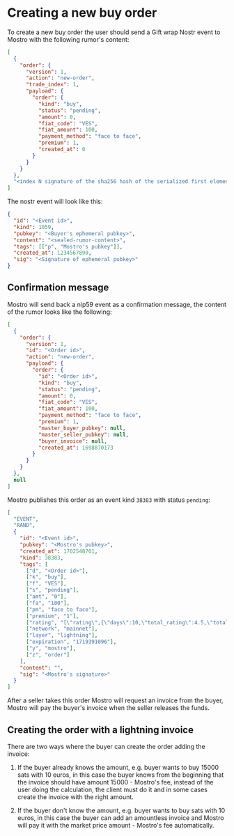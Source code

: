 # Creating a new buy order

To create a new buy order the user should send a Gift wrap Nostr event to Mostro with the following rumor's content:

```json
[
  {
    "order": {
      "version": 1,
      "action": "new-order",
      "trade_index": 1,
      "payload": {
        "order": {
          "kind": "buy",
          "status": "pending",
          "amount": 0,
          "fiat_code": "VES",
          "fiat_amount": 100,
          "payment_method": "face to face",
          "premium": 1,
          "created_at": 0
        }
      }
    }
  },
  "<index N signature of the sha256 hash of the serialized first element of content>"
]
```

The nostr event will look like this:

```json
{
  "id": "<Event id>",
  "kind": 1059,
  "pubkey": "<Buyer's ephemeral pubkey>",
  "content": "<sealed-rumor-content>",
  "tags": [["p", "Mostro's pubkey"]],
  "created_at": 1234567890,
  "sig": "<Signature of ephemeral pubkey>"
}
```

## Confirmation message

Mostro will send back a nip59 event as a confirmation message, the content of the rumor looks like the following:

```json
[
  {
    "order": {
      "version": 1,
      "id": "<Order id>",
      "action": "new-order",
      "payload": {
        "order": {
          "id": "<Order id>",
          "kind": "buy",
          "status": "pending",
          "amount": 0,
          "fiat_code": "VES",
          "fiat_amount": 100,
          "payment_method": "face to face",
          "premium": 1,
          "master_buyer_pubkey": null,
          "master_seller_pubkey": null,
          "buyer_invoice": null,
          "created_at": 1698870173
        }
      }
    }
  },
  null
]
```

Mostro publishes this order as an event kind `38383` with status `pending`:

```json
[
  "EVENT",
  "RAND",
  {
    "id": "<Event id>",
    "pubkey": "<Mostro's pubkey>",
    "created_at": 1702548701,
    "kind": 38383,
    "tags": [
      ["d", "<Order id>"],
      ["k", "buy"],
      ["f", "VES"],
      ["s", "pending"],
      ["amt", "0"],
      ["fa", "100"],
      ["pm", "face to face"],
      ["premium", "1"],
      ["rating", "[\"rating\",{\"days\":10,\"total_rating\":4.5,\"total_reviews\":7}]"],
      ["network", "mainnet"],
      ["layer", "lightning"],
      ["expiration", "1719391096"],
      ["y", "mostro"],
      ["z", "order"]
    ],
    "content": "",
    "sig": "<Mostro's signature>"
  }
]
```

After a seller takes this order Mostro will request an invoice from the buyer, Mostro will pay the buyer's invoice when the seller releases the funds.

## Creating the order with a lightning invoice

There are two ways where the buyer can create the order adding the invoice:

1. If the buyer already knows the amount, e.g. buyer wants to buy 15000 sats with 10 euros, in this case the buyer knows from the beginning that the invoice should have amount 15000 - Mostro's fee, instead of the user doing the calculation, the client must do it and in some cases create the invoice with the right amount.

2. If the buyer don't know the amount, e.g. buyer wants to buy sats with 10 euros, in this case the buyer can add an amountless invoice and Mostro will pay it with the market price amount - Mostro's fee automatically.
